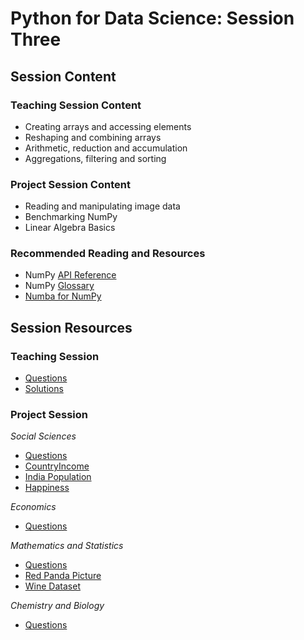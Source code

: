 # Python for Data Science: Session Three

## Session Content

### Teaching Session Content

- Creating arrays and accessing elements
- Reshaping and combining arrays
- Arithmetic, reduction and accumulation
- Aggregations, filtering and sorting

### Project Session Content

- Reading and manipulating image data
- Benchmarking NumPy
- Linear Algebra Basics

### Recommended Reading and Resources

- NumPy [API Reference](https://numpy.org/doc/stable/reference/index.html)
- NumPy [Glossary](https://numpy.org/doc/stable/glossary.html)
- [Numba for NumPy](https://numba.pydata.org/numba-doc/dev/reference/numpysupported.html)

## Session Resources

### Teaching Session

- [Questions](https://github.com/warwickdatasciencesociety/python-for-data-science/blob/master/session-three/session-three-teaching-questions.ipynb?raw=true)
- [Solutions](https://github.com/warwickdatasciencesociety/python-for-data-science/blob/master/session-three/session-three-teaching-solutions.ipynb)

### Project Session

*Social Sciences*
- [Questions](https://github.com/warwickdatasciencesociety/python-for-data-science/blob/master/session-three/session-three-project-social-sciences-questions.ipynb?raw=true)
- [CountryIncome](https://github.com/warwickdatasciencesociety/python-for-data-science/blob/master/session-three/data/Country_income_category.csv?raw=true)
- [India Population](https://github.com/warwickdatasciencesociety/python-for-data-science/blob/master/session-three/data/India_population.csv?raw=true)
- [Happiness](https://github.com/warwickdatasciencesociety/python-for-data-science/blob/master/session-three/data/Happiness_survey_2019.csv?raw=true)

*Economics*
- [Questions](https://github.com/warwickdatasciencesociety/python-for-data-science/blob/master/session-three/session-three-project-questions-econ-and-finance.ipynb?raw=true)

*Mathematics and Statistics*
- [Questions](https://github.com/warwickdatasciencesociety/python-for-data-science/blob/master/session-three/session-three-project-questions.ipynb?raw=true)
- [Red Panda Picture](https://raw.githubusercontent.com/warwickdatasciencesociety/python-for-data-science/master/session-three/data/red_panda.jpg)
- [Wine Dataset](https://raw.githubusercontent.com/warwickdatasciencesociety/python-for-data-science/master/session-three/data/winequality-red.csv)

*Chemistry and Biology*
- [Questions](https://github.com/warwickdatasciencesociety/python-for-data-science/blob/master/session-three/session-three-project-biochem-questions.ipynb?raw=true)
